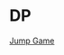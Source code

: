 # DP

<a href="https://leetcode.com/problems/jump-game/description/?envType=problem-list-v2&envId=dynamic-programming">Jump Game</a>
